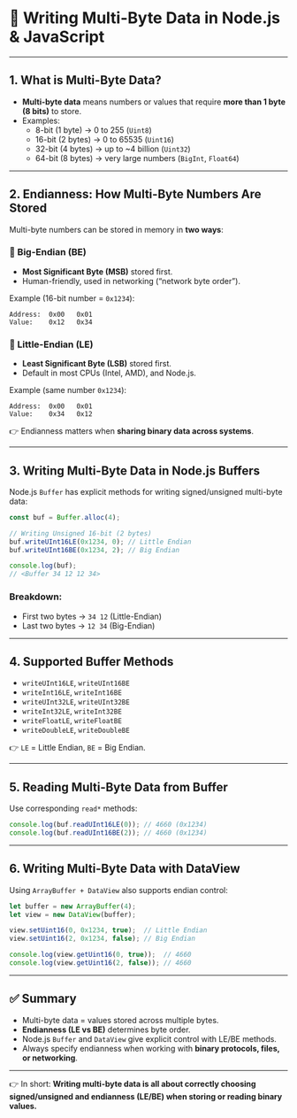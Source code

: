 # 🔹 Writing Multi-Byte Data in Node.js & JavaScript

---

## 1. What is Multi-Byte Data?
- **Multi-byte data** means numbers or values that require **more than 1 byte (8 bits)** to store.  
- Examples:  
  - 8-bit (1 byte) → 0 to 255 (`Uint8`)  
  - 16-bit (2 bytes) → 0 to 65535 (`Uint16`)  
  - 32-bit (4 bytes) → up to ~4 billion (`Uint32`)  
  - 64-bit (8 bytes) → very large numbers (`BigInt`, `Float64`)  

---

## 2. Endianness: How Multi-Byte Numbers Are Stored
Multi-byte numbers can be stored in memory in **two ways**:

### 🔹 Big-Endian (BE)
- **Most Significant Byte (MSB)** stored first.  
- Human-friendly, used in networking (“network byte order”).  

Example (16-bit number = `0x1234`):  
```
Address:  0x00   0x01
Value:    0x12   0x34
```

### 🔹 Little-Endian (LE)
- **Least Significant Byte (LSB)** stored first.  
- Default in most CPUs (Intel, AMD), and Node.js.  

Example (same number `0x1234`):  
```
Address:  0x00   0x01
Value:    0x34   0x12
```

👉 Endianness matters when **sharing binary data across systems**.

---

## 3. Writing Multi-Byte Data in Node.js Buffers

Node.js `Buffer` has explicit methods for writing signed/unsigned multi-byte data:

```js
const buf = Buffer.alloc(4);

// Writing Unsigned 16-bit (2 bytes)
buf.writeUInt16LE(0x1234, 0); // Little Endian
buf.writeUInt16BE(0x1234, 2); // Big Endian

console.log(buf);
// <Buffer 34 12 12 34>
```

### Breakdown:
- First two bytes → `34 12` (Little-Endian)  
- Last two bytes → `12 34` (Big-Endian)  

---

## 4. Supported Buffer Methods
- `writeUInt16LE`, `writeUInt16BE`  
- `writeInt16LE`, `writeInt16BE`  
- `writeUInt32LE`, `writeUInt32BE`  
- `writeInt32LE`, `writeInt32BE`  
- `writeFloatLE`, `writeFloatBE`  
- `writeDoubleLE`, `writeDoubleBE`  

👉 `LE` = Little Endian, `BE` = Big Endian.

---

## 5. Reading Multi-Byte Data from Buffer
Use corresponding `read*` methods:

```js
console.log(buf.readUInt16LE(0)); // 4660 (0x1234)
console.log(buf.readUInt16BE(2)); // 4660 (0x1234)
```

---

## 6. Writing Multi-Byte Data with DataView

Using `ArrayBuffer + DataView` also supports endian control:

```js
let buffer = new ArrayBuffer(4);
let view = new DataView(buffer);

view.setUint16(0, 0x1234, true);  // Little Endian
view.setUint16(2, 0x1234, false); // Big Endian

console.log(view.getUint16(0, true));  // 4660
console.log(view.getUint16(2, false)); // 4660
```

---

## ✅ Summary
- Multi-byte data = values stored across multiple bytes.  
- **Endianness (LE vs BE)** determines byte order.  
- Node.js `Buffer` and `DataView` give explicit control with LE/BE methods.  
- Always specify endianness when working with **binary protocols, files, or networking**.  

---

👉 In short: **Writing multi-byte data is all about correctly choosing signed/unsigned and endianness (LE/BE) when storing or reading binary values.**
